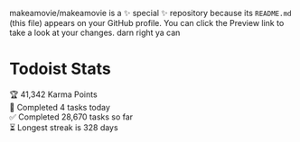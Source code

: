 makeamovie/makeamovie is a ✨ special ✨ repository because its `README.md` (this file) appears on your GitHub profile.
You can click the Preview link to take a look at your changes. darn right ya can

# Todoist Stats

<!-- TODO-IST:START -->
🏆  41,342 Karma Points           
🌸  Completed 4 tasks today           
✅  Completed 28,670 tasks so far           
⏳  Longest streak is 328 days
<!-- TODO-IST:END -->